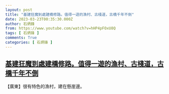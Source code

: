 ```yaml
---
layout: post
title: "基建狂魔到處建橋修路。值得一遊的漁村、古棧道，古橋千年不倒"
date: 2023-03-23T00:35:30.000Z
author: 石炳鋒
from: https://www.youtube.com/watch?v=hHP4pFOxU8Q
tags: [ 石炳锋 ]
comments: True
categories: [ 石炳锋 ]
---
```

<!--1679531730000-->
[基建狂魔到處建橋修路。值得一遊的漁村、古棧道，古橋千年不倒](https://www.youtube.com/watch?v=hHP4pFOxU8Q)
------

<div>
【廣東】很有特色的漁村，建在懸崖邊。
</div>
